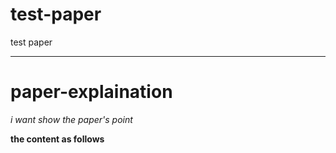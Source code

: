# test-paper
test paper
***
# paper-explaination
*i want show the paper's point*

**the content as follows**
